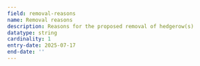 ```yaml
---
field: removal-reasons
name: Removal reasons
description: Reasons for the proposed removal of hedgerow(s)
datatype: string
cardinality: 1
entry-date: 2025-07-17
end-date: ''
---
```

